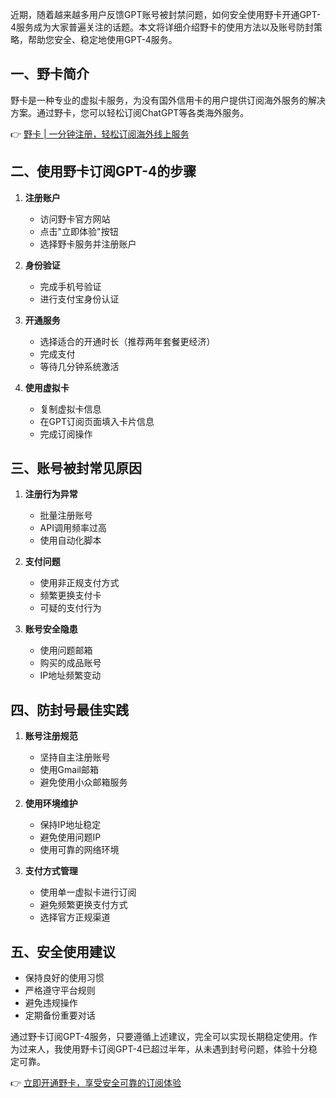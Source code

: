 近期，随着越来越多用户反馈GPT账号被封禁问题，如何安全使用野卡开通GPT-4服务成为大家普遍关注的话题。本文将详细介绍野卡的使用方法以及账号防封策略，帮助您安全、稳定地使用GPT-4服务。

## 一、野卡简介

野卡是一种专业的虚拟卡服务，为没有国外信用卡的用户提供订阅海外服务的解决方案。通过野卡，您可以轻松订阅ChatGPT等各类海外服务。

👉 [野卡 | 一分钟注册，轻松订阅海外线上服务](https://bit.ly/bewildcard)

## 二、使用野卡订阅GPT-4的步骤

1. **注册账户**
   - 访问野卡官方网站
   - 点击"立即体验"按钮
   - 选择野卡服务并注册账户

2. **身份验证**
   - 完成手机号验证
   - 进行支付宝身份认证

3. **开通服务**
   - 选择适合的开通时长（推荐两年套餐更经济）
   - 完成支付
   - 等待几分钟系统激活

4. **使用虚拟卡**
   - 复制虚拟卡信息
   - 在GPT订阅页面填入卡片信息
   - 完成订阅操作

## 三、账号被封常见原因

1. **注册行为异常**
   - 批量注册账号
   - API调用频率过高
   - 使用自动化脚本

2. **支付问题**
   - 使用非正规支付方式
   - 频繁更换支付卡
   - 可疑的支付行为

3. **账号安全隐患**
   - 使用问题邮箱
   - 购买的成品账号
   - IP地址频繁变动

## 四、防封号最佳实践

1. **账号注册规范**
   - 坚持自主注册账号
   - 使用Gmail邮箱
   - 避免使用小众邮箱服务

2. **使用环境维护**
   - 保持IP地址稳定
   - 避免使用问题IP
   - 使用可靠的网络环境

3. **支付方式管理**
   - 使用单一虚拟卡进行订阅
   - 避免频繁更换支付方式
   - 选择官方正规渠道

## 五、安全使用建议

- 保持良好的使用习惯
- 严格遵守平台规则
- 避免违规操作
- 定期备份重要对话

通过野卡订阅GPT-4服务，只要遵循上述建议，完全可以实现长期稳定使用。作为过来人，我使用野卡订阅GPT-4已超过半年，从未遇到封号问题，体验十分稳定可靠。

👉 [立即开通野卡，享受安全可靠的订阅体验](https://bit.ly/bewildcard)